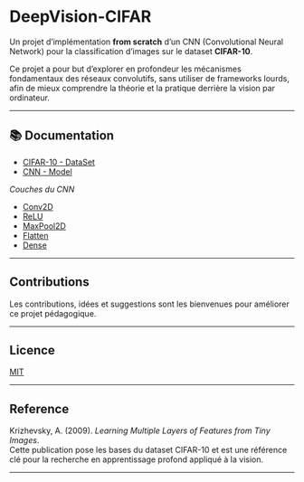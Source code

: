 # DeepVision-CIFAR

Un projet d’implémentation **from scratch** d’un CNN (Convolutional Neural Network) pour la classification d’images sur le dataset **CIFAR-10**.

Ce projet a pour but d’explorer en profondeur les mécanismes fondamentaux des réseaux convolutifs, sans utiliser de frameworks lourds, afin de mieux comprendre la théorie et la pratique derrière la vision par ordinateur.

---
## 📚 Documentation

- [CIFAR-10 - DataSet](./how_it_work/cifar_10.md)
- [CNN - Model](./how_it_work/cnn.md)

*Couches du CNN*
- [Conv2D](./how_it_work/layers/conv2d.md)
- [ReLU](./how_it_work/layers/relu.md)
- [MaxPool2D](./how_it_work/layers/maxpool2d.md)
- [Flatten](./how_it_work/layers/flatten.md)
- [Dense](./how_it_work/layers/dense.md)

---
## Contributions

Les contributions, idées et suggestions sont les bienvenues pour améliorer ce projet pédagogique.

---

## Licence

[MIT](./LICENSE)

---
## Reference

Krizhevsky, A. (2009). *Learning Multiple Layers of Features from Tiny Images*.  
Cette publication pose les bases du dataset CIFAR-10 et est une référence clé pour la recherche en apprentissage profond appliqué à la vision.

---